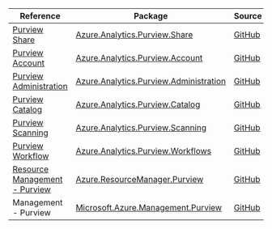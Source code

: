 | Reference | Package | Source |
|---|---|---|
|[Purview Share](analytics.purview.share-readme.md)|[Azure.Analytics.Purview.Share](https://www.nuget.org/packages/Azure.Analytics.Purview.Share)|[GitHub](https://github.com/Azure/azure-sdk-for-net/blob/main/sdk/purview/Azure.Analytics.Purview.Share)|
|[Purview Account](analytics.purview.account-readme.md)|[Azure.Analytics.Purview.Account](https://www.nuget.org/packages/Azure.Analytics.Purview.Account)|[GitHub](https://github.com/Azure/azure-sdk-for-net)|
|[Purview Administration](analytics.purview.administration-readme.md)|[Azure.Analytics.Purview.Administration](https://www.nuget.org/packages/Azure.Analytics.Purview.Administration)|[GitHub](https://github.com/Azure/azure-sdk-for-net/blob/main/sdk/purview/Azure.Analytics.Purview.Administration)|
|[Purview Catalog](analytics.purview.catalog-readme.md)|[Azure.Analytics.Purview.Catalog](https://www.nuget.org/packages/Azure.Analytics.Purview.Catalog)|[GitHub](https://github.com/Azure/azure-sdk-for-net/blob/main/sdk/purview/Azure.Analytics.Purview.Catalog)|
|[Purview Scanning](analytics.purview.scanning-readme.md)|[Azure.Analytics.Purview.Scanning](https://www.nuget.org/packages/Azure.Analytics.Purview.Scanning)|[GitHub](https://github.com/Azure/azure-sdk-for-net/blob/main/sdk/purview/Azure.Analytics.Purview.Scanning)|
|[Purview Workflow](analytics.purview.workflows-readme.md)|[Azure.Analytics.Purview.Workflows](https://www.nuget.org/packages/Azure.Analytics.Purview.Workflows)|[GitHub](https://github.com/Azure/azure-sdk-for-net/blob/main/sdk/purview/Azure.Analytics.Purview.Workflows)|
|[Resource Management - Purview](resourcemanager.purview-readme.md)|[Azure.ResourceManager.Purview](https://www.nuget.org/packages/Azure.ResourceManager.Purview)|[GitHub](https://github.com/Azure/azure-sdk-for-net/blob/main/sdk/purview/Azure.ResourceManager.Purview)|
|Management - Purview|[Microsoft.Azure.Management.Purview](https://www.nuget.org/packages/Microsoft.Azure.Management.Purview)|[GitHub](https://github.com/Azure/azure-sdk-for-net)|
